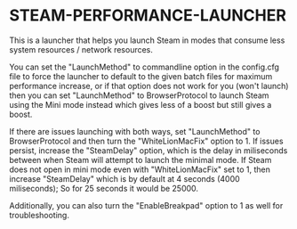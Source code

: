 # STEAM-PERFORMANCE-LAUNCHER
This is a launcher that helps you launch Steam in modes that consume less system resources / network resources.

You can set the "LaunchMethod" to commandline option in the config.cfg file to force the launcher to default to the given batch files for maximum performance increase, or if that option does not work for you (won't launch) then you can set "LaunchMethod" to BrowserProtocol to launch Steam using the Mini mode instead which gives less of a boost but still gives a boost.


If there are issues launching with both ways, set "LaunchMethod" to BrowserProtocol and then turn the "WhiteLionMacFix" option to 1. If issues persist, increase the "SteamDelay" option, which is the delay in miliseconds between when Steam will attempt to launch the minimal mode. If Steam does not open in mini mode even with "WhiteLionMacFix" set to 1, then increase "SteamDelay" which is by default at 4 seconds (4000 miliseconds); So for 25 seconds it would be 25000.


Additionally, you can also turn the "EnableBreakpad" option to 1 as well for troubleshooting.
